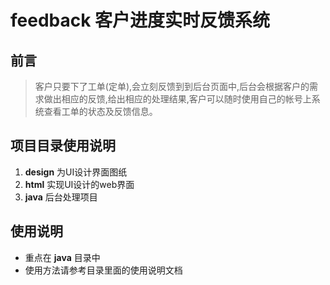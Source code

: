 # feedback 客户进度实时反馈系统

## 前言
> 客户只要下了工单(定单),会立刻反馈到到后台页面中,后台会根据客户的需求做出相应的反馈,给出相应的处理结果,客户可以随时使用自己的帐号上系统查看工单的状态及反馈信息。

## 项目目录使用说明

1. **design** 为UI设计界面图纸
2. **html** 实现UI设计的web界面
3. **java** 后台处理项目

## 使用说明

* 重点在 **java** 目录中
* 使用方法请参考目录里面的使用说明文档

